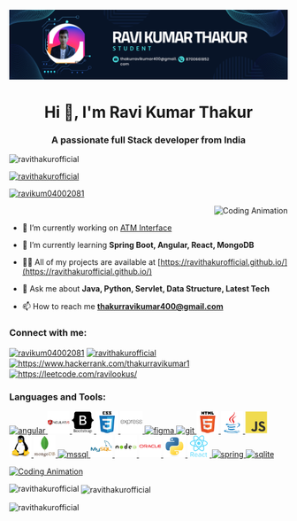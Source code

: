 ![log0](https://github.com/Ravithakurofficial/Ravithakurofficial/blob/main/Navy%20Blue%20Geometric%20Technology%20LinkedIn%20Banner.png)
<h1 align="center">Hi 👋, I'm Ravi Kumar Thakur</h1>
<h3 align="center">A passionate full Stack developer from India</h3>

<p align="left"> <img src="https://komarev.com/ghpvc/?username=ravithakurofficial&label=Profile%20views&color=0e75b6&style=flat" alt="ravithakurofficial" /> </p>

<p align="left"> <a href="https://github.com/ryo-ma/github-profile-trophy"><img src="https://github-profile-trophy.vercel.app/?username=ravithakurofficial" alt="ravithakurofficial" /></a> </p>

<p align="left"> <a href="https://twitter.com/ravikum04002081" target="blank"><img src="https://img.shields.io/twitter/follow/ravikum04002081?logo=twitter&style=for-the-badge" alt="ravikum04002081" /></a> </p>

<p align="right">
  <img src="https://images.app.goo.gl/DgqHarhWEPLsuDPg9" alt="Coding Animation" width="300" height="200" />
</p>

- 🔭 I’m currently working on [ATM Interface](https://github.com/Ravithakurofficial/ATM-interface.git)

- 🌱 I’m currently learning **Spring Boot, Angular, React, MongoDB**

- 👨‍💻 All of my projects are available at [https://ravithakurofficial.github.io/](https://ravithakurofficial.github.io/)

- 💬 Ask me about **Java, Python, Servlet, Data Structure, Latest Tech**

- 📫 How to reach me **thakurravikumar400@gmail.com**

<h3 align="left">Connect with me:</h3>
<p align="left">
<a href="https://twitter.com/ravikum04002081" target="blank"><img align="center" src="https://raw.githubusercontent.com/rahuldkjain/github-profile-readme-generator/master/src/images/icons/Social/twitter.svg" alt="ravikum04002081" height="30" width="40" /></a>
<a href="https://linkedin.com/in/ravithakurofficial" target="blank"><img align="center" src="https://raw.githubusercontent.com/rahuldkjain/github-profile-readme-generator/master/src/images/icons/Social/linked-in-alt.svg" alt="ravithakurofficial" height="30" width="40" /></a>
<a href="https://www.hackerrank.com/https://www.hackerrank.com/thakurravikumar1" target="blank"><img align="center" src="https://raw.githubusercontent.com/rahuldkjain/github-profile-readme-generator/master/src/images/icons/Social/hackerrank.svg" alt="https://www.hackerrank.com/thakurravikumar1" height="30" width="40" /></a>
<a href="https://www.leetcode.com/https://leetcode.com/ravilookus/" target="blank"><img align="center" src="https://raw.githubusercontent.com/rahuldkjain/github-profile-readme-generator/master/src/images/icons/Social/leet-code.svg" alt="https://leetcode.com/ravilookus/" height="30" width="40" /></a>
</p>

<h3 align="left">Languages and Tools:</h3>
<p align="left"> <a href="https://angular.io" target="_blank" rel="noreferrer"> <img src="https://angular.io/assets/images/logos/angular/angular.svg" alt="angular" width="40" height="40"/> </a> <a href="https://angular.io" target="_blank" rel="noreferrer"> <img src="https://raw.githubusercontent.com/devicons/devicon/master/icons/angularjs/angularjs-original-wordmark.svg" alt="angularjs" width="40" height="40"/> </a> <a href="https://getbootstrap.com" target="_blank" rel="noreferrer"> <img src="https://raw.githubusercontent.com/devicons/devicon/master/icons/bootstrap/bootstrap-plain-wordmark.svg" alt="bootstrap" width="40" height="40"/> </a> <a href="https://www.w3schools.com/css/" target="_blank" rel="noreferrer"> <img src="https://raw.githubusercontent.com/devicons/devicon/master/icons/css3/css3-original-wordmark.svg" alt="css3" width="40" height="40"/> </a> <a href="https://expressjs.com" target="_blank" rel="noreferrer"> <img src="https://raw.githubusercontent.com/devicons/devicon/master/icons/express/express-original-wordmark.svg" alt="express" width="40" height="40"/> </a> <a href="https://www.figma.com/" target="_blank" rel="noreferrer"> <img src="https://www.vectorlogo.zone/logos/figma/figma-icon.svg" alt="figma" width="40" height="40"/> </a> <a href="https://git-scm.com/" target="_blank" rel="noreferrer"> <img src="https://www.vectorlogo.zone/logos/git-scm/git-scm-icon.svg" alt="git" width="40" height="40"/> </a> <a href="https://www.w3.org/html/" target="_blank" rel="noreferrer"> <img src="https://raw.githubusercontent.com/devicons/devicon/master/icons/html5/html5-original-wordmark.svg" alt="html5" width="40" height="40"/> </a> <a href="https://www.java.com" target="_blank" rel="noreferrer"> <img src="https://raw.githubusercontent.com/devicons/devicon/master/icons/java/java-original.svg" alt="java" width="40" height="40"/> </a> <a href="https://developer.mozilla.org/en-US/docs/Web/JavaScript" target="_blank" rel="noreferrer"> <img src="https://raw.githubusercontent.com/devicons/devicon/master/icons/javascript/javascript-original.svg" alt="javascript" width="40" height="40"/> </a> <a href="https://www.linux.org/" target="_blank" rel="noreferrer"> <img src="https://raw.githubusercontent.com/devicons/devicon/master/icons/linux/linux-original.svg" alt="linux" width="40" height="40"/> </a> <a href="https://www.mongodb.com/" target="_blank" rel="noreferrer"> <img src="https://raw.githubusercontent.com/devicons/devicon/master/icons/mongodb/mongodb-original-wordmark.svg" alt="mongodb" width="40" height="40"/> </a> <a href="https://www.microsoft.com/en-us/sql-server" target="_blank" rel="noreferrer"> <img src="https://www.svgrepo.com/show/303229/microsoft-sql-server-logo.svg" alt="mssql" width="40" height="40"/> </a> <a href="https://www.mysql.com/" target="_blank" rel="noreferrer"> <img src="https://raw.githubusercontent.com/devicons/devicon/master/icons/mysql/mysql-original-wordmark.svg" alt="mysql" width="40" height="40"/> </a> <a href="https://nodejs.org" target="_blank" rel="noreferrer"> <img src="https://raw.githubusercontent.com/devicons/devicon/master/icons/nodejs/nodejs-original-wordmark.svg" alt="nodejs" width="40" height="40"/> </a> <a href="https://www.oracle.com/" target="_blank" rel="noreferrer"> <img src="https://raw.githubusercontent.com/devicons/devicon/master/icons/oracle/oracle-original.svg" alt="oracle" width="40" height="40"/> </a> <a href="https://www.python.org" target="_blank" rel="noreferrer"> <img src="https://raw.githubusercontent.com/devicons/devicon/master/icons/python/python-original.svg" alt="python" width="40" height="40"/> </a> <a href="https://reactjs.org/" target="_blank" rel="noreferrer"> <img src="https://raw.githubusercontent.com/devicons/devicon/master/icons/react/react-original-wordmark.svg" alt="react" width="40" height="40"/> </a> <a href="https://spring.io/" target="_blank" rel="noreferrer"> <img src="https://www.vectorlogo.zone/logos/springio/springio-icon.svg" alt="spring" width="40" height="40"/> </a> <a href="https://www.sqlite.org/" target="_blank" rel="noreferrer"> <img src="https://www.vectorlogo.zone/logos/sqlite/sqlite-icon.svg" alt="sqlite" width="40" height="40"/> </a> </p>

    
  </div>
  <div>
    <a href="https://github.com/Ravithakurofficial/Ravithakurofficial/blob/main/Navy%20Blue%20Geometric%20Technology%20LinkedIn%20Banner.png" target="_blank" rel="noreferrer">
      <img src="https://images.app.goo.gl/DgqHarhWEPLsuDPg9" alt="Coding Animation" width="300" height="200" />
    </a>
  </div>
</div>

</p>

<p style="clear:both;"><img align="left" src="https://github-readme-stats.vercel.app/api/top-langs?username=ravithakurofficial&show_icons=true&locale=en&layout=compact" alt="ravithakurofficial" /></p>

<p>&nbsp;<img align="center" src="https://github-readme-stats.vercel.app/api?username=ravithakurofficial&show_icons=true&locale=en" alt="ravithakurofficial" /></p>

<p><img align="center" src="https://github-readme-streak-stats.herokuapp.com/?user=ravithakurofficial&" alt="ravithakurofficial" /></p>
